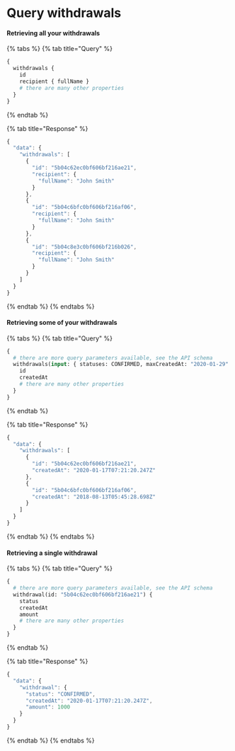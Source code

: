 # Query withdrawals

#### Retrieving all your withdrawals

{% tabs %}
{% tab title="Query" %}
```graphql
{
  withdrawals {
    id
    recipient { fullName }
    # there are many other properties
  }
}
```
{% endtab %}

{% tab title="Response" %}
```javascript
{
  "data": {
    "withdrawals": [
      {
        "id": "5b04c62ec0bf606bf216ae21",
        "recipient": {
          "fullName": "John Smith"
        }
      },
      {
        "id": "5b04c6bfc0bf606bf216af06",
        "recipient": {
          "fullName": "John Smith"
        }
      },
      {
        "id": "5b04c8e3c0bf606bf216b026",
        "recipient": {
          "fullName": "John Smith"
        }
      }
    ]
  }
}
```
{% endtab %}
{% endtabs %}

#### Retrieving some of your withdrawals

{% tabs %}
{% tab title="Query" %}
```graphql
{
  # there are more query parameters available, see the API schema
  withdrawals(input: { statuses: CONFIRMED, maxCreatedAt: "2020-01-29" }) {
    id
    createdAt
    # there are many other properties
  }
}
```
{% endtab %}

{% tab title="Response" %}
```javascript
{
  "data": {
    "withdrawals": [
      {
        "id": "5b04c62ec0bf606bf216ae21",
        "createdAt": "2020-01-17T07:21:20.247Z"
      },
      {
        "id": "5b04c6bfc0bf606bf216af06",
        "createdAt": "2018-08-13T05:45:28.698Z"
      }
    ]
  }
}
```
{% endtab %}
{% endtabs %}

#### Retrieving a single withdrawal

{% tabs %}
{% tab title="Query" %}
```graphql
{
  # there are more query parameters available, see the API schema
  withdrawal(id: "5b04c62ec0bf606bf216ae21") {
    status
    createdAt
    amount
    # there are many other properties
  }
}

```
{% endtab %}

{% tab title="Response" %}
```javascript
{
  "data": {
    "withdrawal": {
      "status": "CONFIRMED",
      "createdAt": "2020-01-17T07:21:20.247Z",
      "amount": 1000
    }
  }
}
```
{% endtab %}
{% endtabs %}



